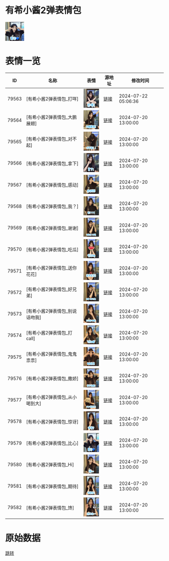 # 有希小酱2弹表情包

<img src="./cover.png" height="60" alt="cover" />

# 表情一览

|ID|名称|表情|源地址|修改时间|
|----|----|----|----|----|
|79563|[有希小酱2弹表情包_打咩]|<img src="./pic/079563_%5B有希小酱2弹表情包_打咩%5D.jpg" height="60" alt="打咩"/>|[链接](https://i0.hdslb.com/bfs/garb/9eac42cc8c1c865879c8d08ff147121173325d0b.jpg)|2024-07-22 05:06:36|
|79564|[有希小酱2弹表情包_大鹏展翅]|<img src="./pic/079564_%5B有希小酱2弹表情包_大鹏展翅%5D.jpg" height="60" alt="大鹏展翅"/>|[链接](https://i0.hdslb.com/bfs/garb/b107b8495b9405ad6d8663152a2fe92f20dd477c.jpg)|2024-07-20 13:00:00|
|79565|[有希小酱2弹表情包_对不起]|<img src="./pic/079565_%5B有希小酱2弹表情包_对不起%5D.jpg" height="60" alt="对不起"/>|[链接](https://i0.hdslb.com/bfs/garb/63a32d2c01b8af4e3acd996089f5e651ff0cdcfa.jpg)|2024-07-20 13:00:00|
|79566|[有希小酱2弹表情包_拿下]|<img src="./pic/079566_%5B有希小酱2弹表情包_拿下%5D.jpg" height="60" alt="拿下"/>|[链接](https://i0.hdslb.com/bfs/garb/1641fbd83d72aff46d8d4098ecd70f41cc3c2f54.jpg)|2024-07-20 13:00:00|
|79567|[有希小酱2弹表情包_感动]|<img src="./pic/079567_%5B有希小酱2弹表情包_感动%5D.jpg" height="60" alt="感动"/>|[链接](https://i0.hdslb.com/bfs/garb/14ad542eba36201894e419db9e8df36560681d70.jpg)|2024-07-20 13:00:00|
|79568|[有希小酱2弹表情包_我？]|<img src="./pic/079568_%5B有希小酱2弹表情包_我？%5D.jpg" height="60" alt="我？"/>|[链接](https://i0.hdslb.com/bfs/garb/55747674ad07338d53569f090f187332ca80e901.jpg)|2024-07-20 13:00:00|
|79569|[有希小酱2弹表情包_谢谢]|<img src="./pic/079569_%5B有希小酱2弹表情包_谢谢%5D.jpg" height="60" alt="谢谢"/>|[链接](https://i0.hdslb.com/bfs/garb/18ea0fa69d03b6a179672dedbc49a96ecc4b0860.jpg)|2024-07-20 13:00:00|
|79570|[有希小酱2弹表情包_吃瓜]|<img src="./pic/079570_%5B有希小酱2弹表情包_吃瓜%5D.jpg" height="60" alt="吃瓜"/>|[链接](https://i0.hdslb.com/bfs/garb/68229e9641308ceaca4d12505a65d81fdd13c511.jpg)|2024-07-20 13:00:00|
|79571|[有希小酱2弹表情包_送你花花]|<img src="./pic/079571_%5B有希小酱2弹表情包_送你花花%5D.jpg" height="60" alt="送你花花"/>|[链接](https://i0.hdslb.com/bfs/garb/560f71aa4ac730519daacc82d1134fd47e3f40c3.jpg)|2024-07-20 13:00:00|
|79572|[有希小酱2弹表情包_好兄弟]|<img src="./pic/079572_%5B有希小酱2弹表情包_好兄弟%5D.jpg" height="60" alt="好兄弟"/>|[链接](https://i0.hdslb.com/bfs/garb/2bca71a294ead3fce1ef8eaa85697c284d6e850f.jpg)|2024-07-20 13:00:00|
|79573|[有希小酱2弹表情包_别说话吻我]|<img src="./pic/079573_%5B有希小酱2弹表情包_别说话吻我%5D.jpg" height="60" alt="别说话吻我"/>|[链接](https://i0.hdslb.com/bfs/garb/c92a31d072cbcf987dfe42fe8c7440816d1c5824.jpg)|2024-07-20 13:00:00|
|79574|[有希小酱2弹表情包_打call]|<img src="./pic/079574_%5B有希小酱2弹表情包_打call%5D.jpg" height="60" alt="打call"/>|[链接](https://i0.hdslb.com/bfs/garb/4fb2d7e72c0894ddaee7723ce2a2b598a8900e9f.jpg)|2024-07-20 13:00:00|
|79575|[有希小酱2弹表情包_鬼鬼祟祟]|<img src="./pic/079575_%5B有希小酱2弹表情包_鬼鬼祟祟%5D.jpg" height="60" alt="鬼鬼祟祟"/>|[链接](https://i0.hdslb.com/bfs/garb/36ef17e6a9b953cdf3dc32aaf54db3f1ec5e9dbc.jpg)|2024-07-20 13:00:00|
|79576|[有希小酱2弹表情包_撒娇]|<img src="./pic/079576_%5B有希小酱2弹表情包_撒娇%5D.jpg" height="60" alt="撒娇"/>|[链接](https://i0.hdslb.com/bfs/garb/ffc19c879eb3249ef61eca0643ec71f55de573a4.jpg)|2024-07-20 13:00:00|
|79577|[有希小酱2弹表情包_从小喝到大]|<img src="./pic/079577_%5B有希小酱2弹表情包_从小喝到大%5D.jpg" height="60" alt="从小喝到大"/>|[链接](https://i0.hdslb.com/bfs/garb/d9e7aa4c746b425f155b9cdf1e71595bfb4e70a8.jpg)|2024-07-20 13:00:00|
|79578|[有希小酱2弹表情包_惊讶]|<img src="./pic/079578_%5B有希小酱2弹表情包_惊讶%5D.jpg" height="60" alt="惊讶"/>|[链接](https://i0.hdslb.com/bfs/garb/d552b04525edbf218ccaeab195bf1a26b4f34cd1.jpg)|2024-07-20 13:00:00|
|79579|[有希小酱2弹表情包_比心]|<img src="./pic/079579_%5B有希小酱2弹表情包_比心%5D.jpg" height="60" alt="比心"/>|[链接](https://i0.hdslb.com/bfs/garb/d47ad18c0683ff25dc64faa33faa97891f8d575b.jpg)|2024-07-20 13:00:00|
|79580|[有希小酱2弹表情包_Hi]|<img src="./pic/079580_%5B有希小酱2弹表情包_Hi%5D.jpg" height="60" alt="Hi"/>|[链接](https://i0.hdslb.com/bfs/garb/9d8e166bb897d2c0b1ae677f6f8c0672f36003a9.jpg)|2024-07-20 13:00:00|
|79581|[有希小酱2弹表情包_期待]|<img src="./pic/079581_%5B有希小酱2弹表情包_期待%5D.jpg" height="60" alt="期待"/>|[链接](https://i0.hdslb.com/bfs/garb/b86c61cdf649b1870f271adc1717821c304dafba.jpg)|2024-07-20 13:00:00|
|79582|[有希小酱2弹表情包_馋]|<img src="./pic/079582_%5B有希小酱2弹表情包_馋%5D.jpg" height="60" alt="馋"/>|[链接](https://i0.hdslb.com/bfs/garb/9cca7c7f107fb91c0ee3a59da0a56e5cf249a930.jpg)|2024-07-20 13:00:00|

# 原始数据

[跳转](./raw.json)

